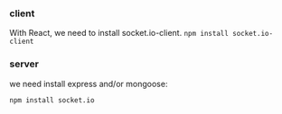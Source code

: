 ### client

With React, we need to install socket.io-client.
`npm install socket.io-client`

### server

we need install express and/or mongoose:

`npm install socket.io`
